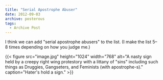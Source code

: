 ```yaml
---
title: "Serial Apostrophe Abuser"
date: 2012-09-03
archive: posterous
tags: 
  - Archive Post
---
```


I think we can add "serial apostrophe abusers" to the list. (I make the list 5–8 times depending on how you judge me.)


{{< figure 
	src="image.jpg" 
	height="1024" 
	width="768" 
	alt="A nasty sign held by a creepy right wing protestory with a littany of \"sins\" including such things as Druggies, Gangseters, and Feminists (with apostrophe-s)." 
	caption="Hater's hold a sign." >}}
